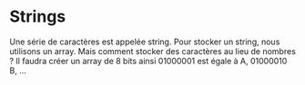 # Strings
Une série de caractères est appelée string.
Pour stocker un string, nous utilisons un array.
Mais comment stocker des caractères au lieu de nombres ?
Il faudra créer un array de 8 bits ainsi 01000001 est égale à A, 01000010 B, ...